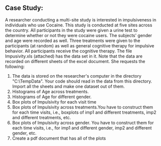 ## Case Study:

A researcher conducting a multi-site study is interested in impulsiveness in individuals who use Cocaine.  This study is conducted at five sites across the country.  All participants in the study were given a urine test to determine whether or not they were cocaine users.  The subjects' gender and age were recorded as well.  Three treatments were given to the participants (at random) as well as general cognitive therapy for impulsive behavior.  All participants receive the cognitive therapy.  The file Impusivity.xls (attached) has the data set in it. Note that the data are recorded on different sheets of the excel document.  She requests the following:

1. The data is stored on the researcher's computer in the directory "C:\TempData".  Your code should read in the data from this directory.  Import all the sheets and make one dataset out of them.
2. Histograms of Age across treatments.
3. Histograms of Age for different gender.
4. Box plots of Impulsivity for each visit time 
5. Box plots of Impulsivity across treatments.You have to construct them for each time visits, i.e., boxplots of imp1 and different treatments, imp2 and different treatments, etc.
6. Box plots of Impulsivity across gender. You have to construct them for each time visits, i.e., for imp1 and different gender, imp2 and different gender, etc.
7. Create a  pdf document that has all of the plots
